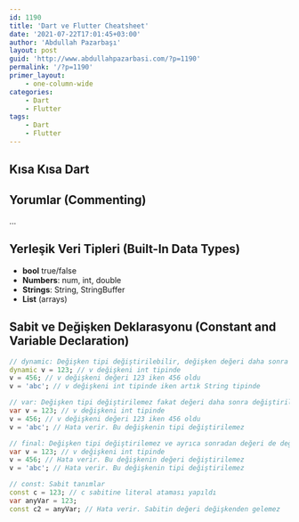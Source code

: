 ```yaml
---
id: 1190
title: 'Dart ve Flutter Cheatsheet'
date: '2021-07-22T17:01:45+03:00'
author: 'Abdullah Pazarbaşı'
layout: post
guid: 'http://www.abdullahpazarbasi.com/?p=1190'
permalink: '/?p=1190'
primer_layout:
    - one-column-wide
categories:
    - Dart
    - Flutter
tags:
    - Dart
    - Flutter
---
```


## Kısa Kısa Dart

## Yorumlar (Commenting)

…

## Yerleşik Veri Tipleri (Built-In Data Types)

- **bool** true/false
- **Numbers**: num, int, double
- **Strings**: String, StringBuffer
- **List** (arrays)

## Sabit ve Değişken Deklarasyonu (Constant and Variable Declaration)

```dart
// dynamic: Değişken tipi değiştirilebilir, değişken değeri daha sonra değiştirilebilir
dynamic v = 123; // v değişkeni int tipinde
v = 456; // v değişkeni değeri 123 iken 456 oldu
v = 'abc'; // v değişkeni int tipinde iken artık String tipinde
```

```dart
// var: Değişken tipi değiştirilemez fakat değeri daha sonra değiştirilebilir
var v = 123; // v değişkeni int tipinde
v = 456; // v değişkeni değeri 123 iken 456 oldu
v = 'abc'; // Hata verir. Bu değişkenin tipi değiştirilemez
```

```dart
// final: Değişken tipi değiştirilemez ve ayrıca sonradan değeri de değiştirilemez (immutability)
var v = 123; // v değişkeni int tipinde
v = 456; // Hata verir. Bu değişkenin değeri değiştirilemez
v = 'abc'; // Hata verir. Bu değişkenin tipi değiştirilemez
```

```dart
// const: Sabit tanımlar
const c = 123; // c sabitine literal ataması yapıldı
var anyVar = 123;
const c2 = anyVar; // Hata verir. Sabitin değeri değişkenden gelemez
```